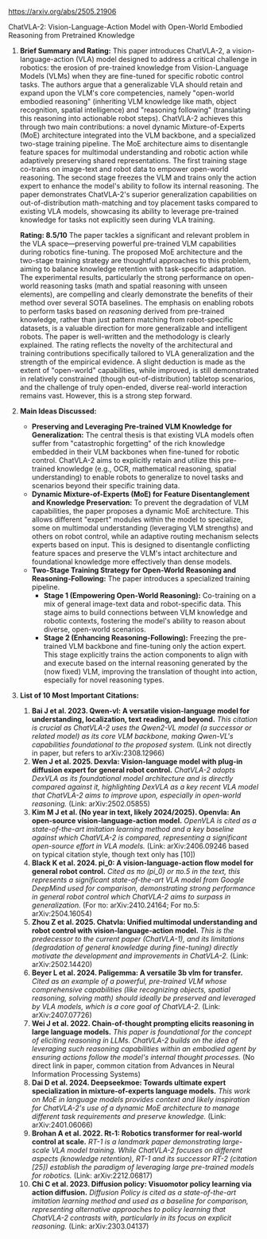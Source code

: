 https://arxiv.org/abs/2505.21906

ChatVLA-2: Vision-Language-Action Model with Open-World Embodied Reasoning from Pretrained Knowledge

1.  **Brief Summary and Rating:**
    This paper introduces ChatVLA-2, a vision-language-action (VLA) model designed to address a critical challenge in robotics: the erosion of pre-trained knowledge from Vision-Language Models (VLMs) when they are fine-tuned for specific robotic control tasks. The authors argue that a generalizable VLA should retain and expand upon the VLM's core competencies, namely "open-world embodied reasoning" (inheriting VLM knowledge like math, object recognition, spatial intelligence) and "reasoning following" (translating this reasoning into actionable robot steps). ChatVLA-2 achieves this through two main contributions: a novel dynamic Mixture-of-Experts (MoE) architecture integrated into the VLM backbone, and a specialized two-stage training pipeline. The MoE architecture aims to disentangle feature spaces for multimodal understanding and robotic action while adaptively preserving shared representations. The first training stage co-trains on image-text and robot data to empower open-world reasoning. The second stage freezes the VLM and trains only the action expert to enhance the model's ability to follow its internal reasoning. The paper demonstrates ChatVLA-2's superior generalization capabilities on out-of-distribution math-matching and toy placement tasks compared to existing VLA models, showcasing its ability to leverage pre-trained knowledge for tasks not explicitly seen during VLA training.

    **Rating: 8.5/10**
    The paper tackles a significant and relevant problem in the VLA space—preserving powerful pre-trained VLM capabilities during robotics fine-tuning. The proposed MoE architecture and the two-stage training strategy are thoughtful approaches to this problem, aiming to balance knowledge retention with task-specific adaptation. The experimental results, particularly the strong performance on open-world reasoning tasks (math and spatial reasoning with unseen elements), are compelling and clearly demonstrate the benefits of their method over several SOTA baselines. The emphasis on enabling robots to perform tasks based on *reasoning* derived from pre-trained knowledge, rather than just pattern matching from robot-specific datasets, is a valuable direction for more generalizable and intelligent robots. The paper is well-written and the methodology is clearly explained. The rating reflects the novelty of the architectural and training contributions specifically tailored to VLA generalization and the strength of the empirical evidence. A slight deduction is made as the extent of "open-world" capabilities, while improved, is still demonstrated in relatively constrained (though out-of-distribution) tabletop scenarios, and the challenge of truly open-ended, diverse real-world interaction remains vast. However, this is a strong step forward.

2.  **Main Ideas Discussed:**

    *   **Preserving and Leveraging Pre-trained VLM Knowledge for Generalization:** The central thesis is that existing VLA models often suffer from "catastrophic forgetting" of the rich knowledge embedded in their VLM backbones when fine-tuned for robotic control. ChatVLA-2 aims to explicitly retain and utilize this pre-trained knowledge (e.g., OCR, mathematical reasoning, spatial understanding) to enable robots to generalize to novel tasks and scenarios beyond their specific training data.
    *   **Dynamic Mixture-of-Experts (MoE) for Feature Disentanglement and Knowledge Preservation:** To prevent the degradation of VLM capabilities, the paper proposes a dynamic MoE architecture. This allows different "expert" modules within the model to specialize, some on multimodal understanding (leveraging VLM strengths) and others on robot control, while an adaptive routing mechanism selects experts based on input. This is designed to disentangle conflicting feature spaces and preserve the VLM's intact architecture and foundational knowledge more effectively than dense models.
    *   **Two-Stage Training Strategy for Open-World Reasoning and Reasoning-Following:** The paper introduces a specialized training pipeline.
        *   **Stage 1 (Empowering Open-World Reasoning):** Co-training on a mix of general image-text data and robot-specific data. This stage aims to build connections between VLM knowledge and robotic contexts, fostering the model's ability to reason about diverse, open-world scenarios.
        *   **Stage 2 (Enhancing Reasoning-Following):** Freezing the pre-trained VLM backbone and fine-tuning only the action expert. This stage explicitly trains the action components to align with and execute based on the internal reasoning generated by the (now fixed) VLM, improving the translation of thought into action, especially for novel reasoning types.

3.  **List of 10 Most Important Citations:**

    1.  **Bai J et al. 2023. Qwen-vl: A versatile vision-language model for understanding, localization, text reading, and beyond.**
        *This citation is crucial as ChatVLA-2 uses the Qwen2-VL model (a successor or related model) as its core VLM backbone, making Qwen-VL's capabilities foundational to the proposed system.* (Link not directly in paper, but refers to arXiv:2308.12966)
    2.  **Wen J et al. 2025. Dexvla: Vision-language model with plug-in diffusion expert for general robot control.**
        *ChatVLA-2 adopts DexVLA as its foundational model architecture and is directly compared against it, highlighting DexVLA as a key recent VLA model that ChatVLA-2 aims to improve upon, especially in open-world reasoning.* (Link: arXiv:2502.05855)
    3.  **Kim M J et al. (No year in text, likely 2024/2025). Openvla: An open-source vision-language-action model.**
        *OpenVLA is cited as a state-of-the-art imitation learning method and a key baseline against which ChatVLA-2 is compared, representing a significant open-source effort in VLA models.* (Link: arXiv:2406.09246 based on typical citation style, though text only has [10])
    4.  **Black K et al. 2024. pi_0: A vision-language-action flow model for general robot control.**
        *Cited as πο (pi_0) or πο.5 in the text, this represents a significant state-of-the-art VLA model from Google DeepMind used for comparison, demonstrating strong performance in general robot control which ChatVLA-2 aims to surpass in generalization.* (For πο: arXiv:2410.24164; For πο.5: arXiv:2504.16054)
    5.  **Zhou Z et al. 2025. Chatvla: Unified multimodal understanding and robot control with vision-language-action model.**
        *This is the predecessor to the current paper (ChatVLA-1), and its limitations (degradation of general knowledge during fine-tuning) directly motivate the development and improvements in ChatVLA-2.* (Link: arXiv:2502.14420)
    6.  **Beyer L et al. 2024. Paligemma: A versatile 3b vlm for transfer.**
        *Cited as an example of a powerful, pre-trained VLM whose comprehensive capabilities (like recognizing objects, spatial reasoning, solving math) should ideally be preserved and leveraged by VLA models, which is a core goal of ChatVLA-2.* (Link: arXiv:2407.07726)
    7.  **Wei J et al. 2022. Chain-of-thought prompting elicits reasoning in large language models.**
        *This paper is foundational for the concept of eliciting reasoning in LLMs. ChatVLA-2 builds on the idea of leveraging such reasoning capabilities within an embodied agent by ensuring actions follow the model's internal thought processes.* (No direct link in paper, common citation from Advances in Neural Information Processing Systems)
    8.  **Dai D et al. 2024. Deepseekmoe: Towards ultimate expert specialization in mixture-of-experts language models.**
        *This work on MoE in language models provides context and likely inspiration for ChatVLA-2's use of a dynamic MoE architecture to manage different task requirements and preserve knowledge.* (Link: arXiv:2401.06066)
    9.  **Brohan A et al. 2022. Rt-1: Robotics transformer for real-world control at scale.**
        *RT-1 is a landmark paper demonstrating large-scale VLA model training. While ChatVLA-2 focuses on different aspects (knowledge retention), RT-1 and its successor RT-2 (citation [25]) establish the paradigm of leveraging large pre-trained models for robotics.* (Link: arXiv:2212.06817)
    10. **Chi C et al. 2023. Diffusion policy: Visuomotor policy learning via action diffusion.**
        *Diffusion Policy is cited as a state-of-the-art imitation learning method and used as a baseline for comparison, representing alternative approaches to policy learning that ChatVLA-2 contrasts with, particularly in its focus on explicit reasoning.* (Link: arXiv:2303.04137)
